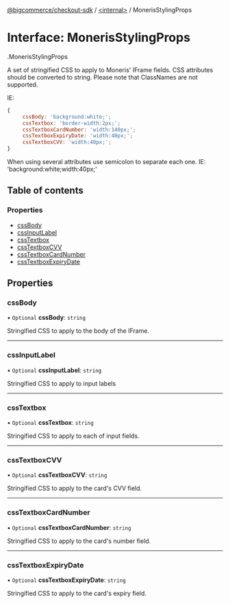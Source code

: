 [@bigcommerce/checkout-sdk](../README.md) / [<internal\>](../modules/internal_.md) / MonerisStylingProps

# Interface: MonerisStylingProps

[<internal>](../modules/internal_.md).MonerisStylingProps

A set of stringified CSS to apply to Moneris' IFrame fields.
CSS attributes should be converted to string.
Please note that ClassNames are not supported.

IE:
```js
{
     cssBody: 'background:white;';
     cssTextbox: 'border-width:2px;';
     cssTextboxCardNumber: 'width:140px;';
     cssTextboxExpiryDate: 'width:40px;';
     cssTextboxCVV: 'width:40px;';
}
```

When using several attributes use semicolon to separate each one.
IE: 'background:white;width:40px;'

## Table of contents

### Properties

- [cssBody](internal_.MonerisStylingProps.md#cssbody)
- [cssInputLabel](internal_.MonerisStylingProps.md#cssinputlabel)
- [cssTextbox](internal_.MonerisStylingProps.md#csstextbox)
- [cssTextboxCVV](internal_.MonerisStylingProps.md#csstextboxcvv)
- [cssTextboxCardNumber](internal_.MonerisStylingProps.md#csstextboxcardnumber)
- [cssTextboxExpiryDate](internal_.MonerisStylingProps.md#csstextboxexpirydate)

## Properties

### cssBody

• `Optional` **cssBody**: `string`

Stringified CSS to apply to the body of the IFrame.

___

### cssInputLabel

• `Optional` **cssInputLabel**: `string`

Stringified CSS to apply to input labels

___

### cssTextbox

• `Optional` **cssTextbox**: `string`

Stringified CSS to apply to each of input fields.

___

### cssTextboxCVV

• `Optional` **cssTextboxCVV**: `string`

Stringified CSS to apply to the card's CVV field.

___

### cssTextboxCardNumber

• `Optional` **cssTextboxCardNumber**: `string`

Stringified CSS to apply to the card's number field.

___

### cssTextboxExpiryDate

• `Optional` **cssTextboxExpiryDate**: `string`

Stringified CSS to apply to the card's expiry field.
